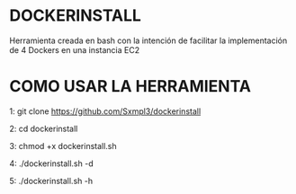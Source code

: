 # DOCKERINSTALL

Herramienta creada en bash con la intención de facilitar la implementación de 4 Dockers en una instancia EC2


# COMO USAR LA HERRAMIENTA

  1: git clone https://github.com/Sxmpl3/dockerinstall
  
  2: cd dockerinstall
  
  3: chmod +x dockerinstall.sh
  
  4: ./dockerinstall.sh -d
  
  5: ./dockerinstall.sh -h
